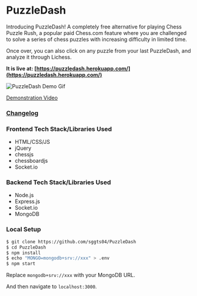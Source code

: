# PuzzleDash

Introducing PuzzleDash! A completely free alternative for playing Chess Puzzle Rush, a popular paid Chess.com feature where you are challenged to solve a series of chess puzzles with increasing difficulty in limited time.

Once over, you can also click on any puzzle from your last PuzzleDash, and analyze it through Lichess.

**It is live at: [https://puzzledash.herokuapp.com/](https://puzzledash.herokuapp.com/)**

![PuzzleDash Demo Gif](https://i.imgur.com/z75UmzX.gif)

[Demonstration Video](https://www.youtube.com/watch?v=hKUGLylu1pY)

### [Changelog](https://github.com/sggts04/PuzzleDash/blob/master/CHANGELOG.md)

### Frontend Tech Stack/Libraries Used

* HTML/CSS/JS
* jQuery
* chessjs
* chessboardjs
* Socket.io

### Backend Tech Stack/Libraries Used

* Node.js
* Express.js
* Socket.io
* MongoDB

### Local Setup

```bash
$ git clone https://github.com/sggts04/PuzzleDash
$ cd PuzzleDash
$ npm install
$ echo "MONGO=mongodb+srv://xxx" > .env
$ npm start
```
Replace `mongodb+srv://xxx` with your MongoDB URL.

And then navigate to `localhost:3000`.